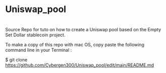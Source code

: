 # Uniswap_pool
#
# 

Source Repo for tuto on how to create a Uniswap pool based on the Empty Set Dollar stablecoin project. 

To make a copy of this repo with mac OS, copy paste the following command line in your Terminal : 

$ git clone https://github.com/Cybergen300/Uniswap_pool/edit/main/README.md

